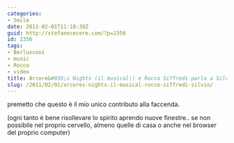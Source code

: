 ```yaml
---
categories:
- Smile
date: 2011-02-01T11:10:39Z
guid: http://stefanocecere.com/?p=2356
id: 2356
tags:
- Berlusconi
- music
- Rocco
- video
title: Arcore&#039;s Nights (il musical!) e Rocco Siffredi parla a Silvio
slug: /2011/02/01/arcores-nights-il-musical-rocco-siffredi-silvio/
---
```


premetto che questo è il mio unico contributo alla faccenda.
  
(ogni tanto è bene risollevare lo spirito aprendo nuove finestre.. se non possibile nel proprio cervello, almeno quelle di casa o anche nel browser del proprio computer)
